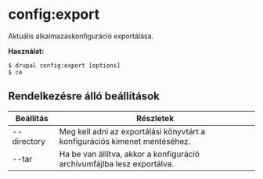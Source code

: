 # config:export
Aktuális alkalmazáskonfiguráció exportálása.

**Használat:**
```
$ drupal config:export [options]
$ ce  
```

## Rendelkezésre álló beállítások
Beállítás | Részletek
-------|-------------
--directory | Meg kell adni az exportálási könyvtárt a konfigurációs kimenet mentéséhez.
--tar | Ha be van állítva, akkor a konfiguráció archívumfájlba lesz exportálva.
